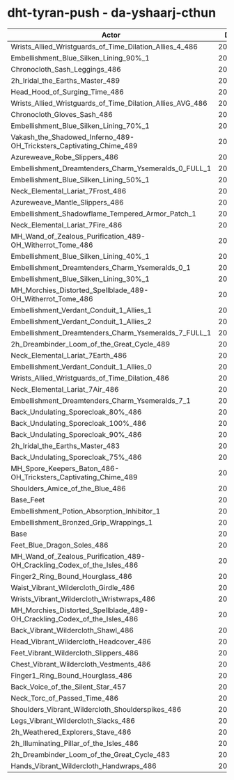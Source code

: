 # dht-tyran-push - da-yshaarj-cthun
| Actor | DPS | Increase |
|---|:---:|:---:|
|Wrists_Allied_Wristguards_of_Time_Dilation_Allies_4_486|208419|1.61%|
|Embellishment_Blue_Silken_Lining_90%_1|208404|1.60%|
|Chronocloth_Sash_Leggings_486|208062|1.44%|
|2h_Iridal_the_Earths_Master_489|207936|1.37%|
|Head_Hood_of_Surging_Time_486|207858|1.34%|
|Wrists_Allied_Wristguards_of_Time_Dilation_Allies_AVG_486|207693|1.26%|
|Chronocloth_Gloves_Sash_486|207660|1.24%|
|Embellishment_Blue_Silken_Lining_70%_1|207594|1.21%|
|Vakash_the_Shadowed_Inferno_489-OH_Tricksters_Captivating_Chime_489|207251|1.04%|
|Azureweave_Robe_Slippers_486|206985|0.91%|
|Embellishment_Dreamtenders_Charm_Ysemeralds_0_FULL_1|206885|0.86%|
|Embellishment_Blue_Silken_Lining_50%_1|206843|0.84%|
|Neck_Elemental_Lariat_7Frost_486|206699|0.77%|
|Azureweave_Mantle_Slippers_486|206675|0.76%|
|Embellishment_Shadowflame_Tempered_Armor_Patch_1|206647|0.75%|
|Neck_Elemental_Lariat_7Fire_486|206645|0.74%|
|MH_Wand_of_Zealous_Purification_489-OH_Witherrot_Tome_486|206492|0.67%|
|Embellishment_Blue_Silken_Lining_40%_1|206458|0.65%|
|Embellishment_Dreamtenders_Charm_Ysemeralds_0_1|206435|0.64%|
|Embellishment_Blue_Silken_Lining_30%_1|206298|0.58%|
|MH_Morchies_Distorted_Spellblade_489-OH_Witherrot_Tome_486|206280|0.57%|
|Embellishment_Verdant_Conduit_1_Allies_1|206236|0.55%|
|Embellishment_Verdant_Conduit_1_Allies_2|206201|0.53%|
|Embellishment_Dreamtenders_Charm_Ysemeralds_7_FULL_1|206168|0.51%|
|2h_Dreambinder_Loom_of_the_Great_Cycle_489|206159|0.51%|
|Neck_Elemental_Lariat_7Earth_486|206154|0.51%|
|Embellishment_Verdant_Conduit_1_Allies_0|206135|0.50%|
|Wrists_Allied_Wristguards_of_Time_Dilation_486|206046|0.45%|
|Neck_Elemental_Lariat_7Air_486|205940|0.40%|
|Embellishment_Dreamtenders_Charm_Ysemeralds_7_1|205793|0.33%|
|Back_Undulating_Sporecloak_80%_486|205708|0.29%|
|Back_Undulating_Sporecloak_100%_486|205693|0.28%|
|Back_Undulating_Sporecloak_90%_486|205664|0.27%|
|2h_Iridal_the_Earths_Master_483|205652|0.26%|
|Back_Undulating_Sporecloak_75%_486|205611|0.24%|
|MH_Spore_Keepers_Baton_486-OH_Tricksters_Captivating_Chime_489|205521|0.20%|
|Shoulders_Amice_of_the_Blue_486|205428|0.15%|
|Base_Feet|205409|0.14%|
|Embellishment_Potion_Absorption_Inhibitor_1|205394|0.14%|
|Embellishment_Bronzed_Grip_Wrappings_1|205200|0.04%|
|Base|205117|0.00%|
|Feet_Blue_Dragon_Soles_486|205093|-0.01%|
|MH_Wand_of_Zealous_Purification_489-OH_Crackling_Codex_of_the_Isles_486|205060|-0.03%|
|Finger2_Ring_Bound_Hourglass_486|204913|-0.10%|
|Waist_Vibrant_Wildercloth_Girdle_486|204851|-0.13%|
|Wrists_Vibrant_Wildercloth_Wristwraps_486|204845|-0.13%|
|MH_Morchies_Distorted_Spellblade_489-OH_Crackling_Codex_of_the_Isles_486|204726|-0.19%|
|Back_Vibrant_Wildercloth_Shawl_486|204721|-0.19%|
|Head_Vibrant_Wildercloth_Headcover_486|204680|-0.21%|
|Feet_Vibrant_Wildercloth_Slippers_486|204667|-0.22%|
|Chest_Vibrant_Wildercloth_Vestments_486|204654|-0.23%|
|Finger1_Ring_Bound_Hourglass_486|204536|-0.28%|
|Back_Voice_of_the_Silent_Star_457|204525|-0.29%|
|Neck_Torc_of_Passed_Time_486|204484|-0.31%|
|Shoulders_Vibrant_Wildercloth_Shoulderspikes_486|204371|-0.36%|
|Legs_Vibrant_Wildercloth_Slacks_486|204203|-0.45%|
|2h_Weathered_Explorers_Stave_486|204186|-0.45%|
|2h_Illuminating_Pillar_of_the_Isles_486|204159|-0.47%|
|2h_Dreambinder_Loom_of_the_Great_Cycle_483|204070|-0.51%|
|Hands_Vibrant_Wildercloth_Handwraps_486|204036|-0.53%|
